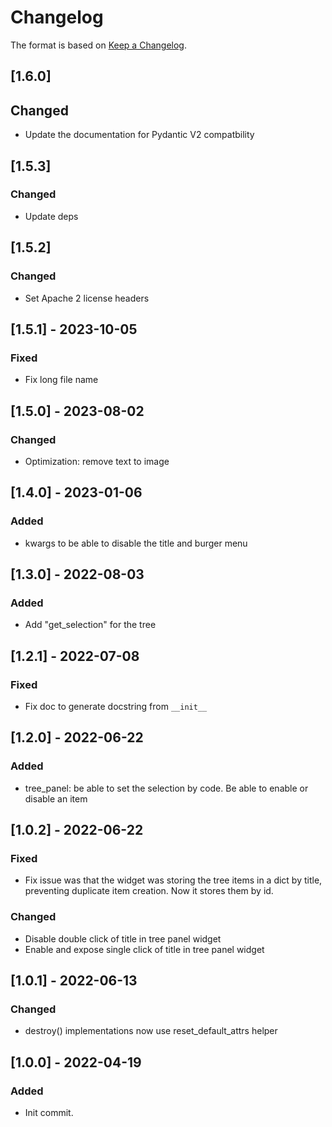 # Changelog

The format is based on [Keep a Changelog](https://keepachangelog.com/en/1.0.0/).

## [1.6.0]
## Changed
- Update the documentation for Pydantic V2 compatbility

## [1.5.3]
### Changed
- Update deps

## [1.5.2]
### Changed
- Set Apache 2 license headers

## [1.5.1] - 2023-10-05
### Fixed
- Fix long file name

## [1.5.0] - 2023-08-02
### Changed
- Optimization: remove text to image

## [1.4.0] - 2023-01-06
### Added
- kwargs to be able to disable the title and burger menu

## [1.3.0] - 2022-08-03
### Added
- Add "get_selection" for the tree

## [1.2.1] - 2022-07-08
### Fixed
- Fix doc to generate docstring from `__init__`

## [1.2.0] - 2022-06-22
### Added
- tree_panel: be able to set the selection by code. Be able to enable or disable an item

## [1.0.2] - 2022-06-22
### Fixed
- Fix issue was that the widget was storing the tree items in a dict by title, preventing duplicate item creation. Now it stores them by id.

### Changed
- Disable double click of title in tree panel widget
- Enable and expose single click of title in tree panel widget

## [1.0.1] - 2022-06-13
### Changed
- destroy() implementations now use reset_default_attrs helper

## [1.0.0] - 2022-04-19
### Added
- Init commit.
